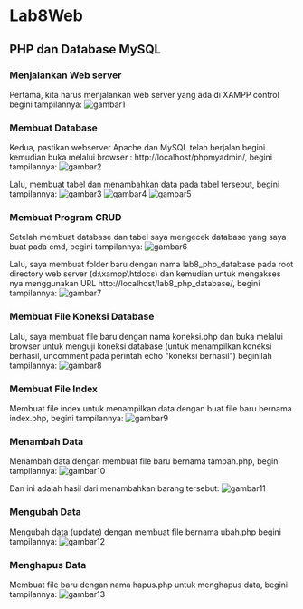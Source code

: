 # Lab8Web
## PHP dan Database MySQL

### Menjalankan Web server
Pertama, kita harus menjalankan web server yang ada di XAMPP control begini tampilannya:
![gambar1](screenshot/ss1.png)

### Membuat Database
Kedua, pastikan webserver Apache dan MySQL telah berjalan begini kemudian buka melalui browser : http://localhost/phpmyadmin/, begini  tampilannya:
![gambar2](screenshot/ss2.png)

Lalu, membuat tabel dan menambahkan data pada tabel tersebut, begini tampilannya:
![gambar3](screenshot/ss3.png)
![gambar4](screenshot/ss4.png)
![gambar5](screenshot/ss5.png)



### Membuat Program CRUD
Setelah membuat database dan tabel saya mengecek database yang saya buat pada cmd, begini tampilannya:
![gambar6](screenshot/ss6.png)

Lalu, saya membuat folder baru dengan nama lab8_php_database pada root directory web server (d:\xampp\htdocs) dan kemudian untuk mengakses nya menggunakan URL http://localhost/lab8_php_database/, begini tampilannya:
![gambar7](screenshot/ss7.png)


### Membuat File Koneksi Database
Lalu, saya membuat file baru dengan nama koneksi.php dan buka melalui browser untuk menguji koneksi database (untuk menampilkan koneksi berhasil, uncomment pada perintah echo "koneksi berhasil") beginilah tampilannya:
![gambar8](screenshot/ss8.png)


### Membuat File Index
Membuat file index untuk menampilkan data dengan buat file baru bernama index.php, begini tampilannya:
![gambar9](screenshot/ss9.png)


### Menambah Data
Menambah data dengan membuat file baru bernama tambah.php, begini tampilannya:
![gambar10](screenshot/ss10.png)

Dan ini adalah hasil dari menambahkan barang tersebut:
![gambar11](screenshot/ss11.png)


### Mengubah Data
Mengubah data (update) dengan membuat file bernama ubah.php begini tampilannya:
![gambar12](screenshot/ss12.png)


### Menghapus Data
Membuat file baru dengan nama hapus.php untuk menghapus data, begini tampilannya:
![gambar13](screenshot/ss13.png)